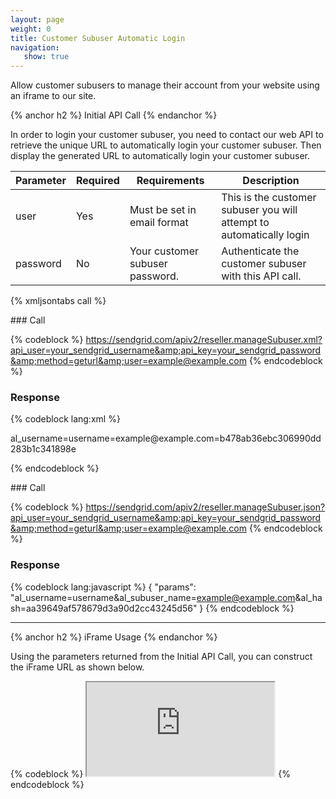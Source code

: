 ```yaml
---
layout: page
weight: 0
title: Customer Subuser Automatic Login
navigation:
   show: true
---
```


Allow customer subusers to manage their account from your website using an iframe to our site.


{% anchor h2 %} Initial API Call {% endanchor %}


In order to login your customer subuser, you need to contact our web API to retrieve the unique URL to automatically login your customer subuser. Then display the generated URL to automatically login your customer subuser.

<table class="table table-bordered table-striped">
   <thead>
      <tr>
         <th>Parameter</th>
         <th>Required</th>
         <th>Requirements</th>
         <th>Description</th>
      </tr>
   </thead>
   <tbody>
      <tr>
         <td>user</td>
         <td>Yes</td>
         <td>Must be set in email format</td>
         <td>This is the customer subuser you will attempt to automatically login</td>
      </tr>
      <tr>
         <td>password</td>
         <td>No</td>
         <td>Your customer subuser password.</td>
         <td>Authenticate the customer subuser with this API call.</td>
      </tr>
   </tbody>
</table>


{% xmljsontabs call %}

<div markdown="1" class="tab-content">
<div markdown="1" class="tab-pane" id="call-xml">
### Call



{% codeblock %}
https://sendgrid.com/apiv2/reseller.manageSubuser.xml?api_user=your_sendgrid_username&amp;api_key=your_sendgrid_password&amp;method=geturl&amp;user=example@example.com
{% endcodeblock %}
<h3>Response</h3>

{% codeblock lang:xml %}
<?xml version="1.0" encoding="ISO-8859-1"?>

<params>
   <params>al_username=username=example@example.com=b478ab36ebc306990dd283b1c341898e</params>
</params>

{% endcodeblock %}




</div>
<div markdown="1" class="tab-pane active" id="call-json">
### Call



{% codeblock %}
https://sendgrid.com/apiv2/reseller.manageSubuser.json?api_user=your_sendgrid_username&amp;api_key=your_sendgrid_password&amp;method=geturl&amp;user=example@example.com
{% endcodeblock %}
<h3>Response</h3>

{% codeblock lang:javascript %}
{
  "params": "al_username=username&amp;al_subuser_name=example@example.com&amp;al_hash=aa39649af578679d3a90d2cc43245d56"
}
{% endcodeblock %}




</div>
</div>

* * * * *


{% anchor h2 %} iFrame Usage {% endanchor %}


Using the parameters returned from the Initial API Call, you can construct the iFrame URL as shown below.

{% codeblock %} <iframe src="https://sendgrid.com/account?al_username=username&amp;al_subuser_name=example@example.com&amp;al_hash=aa39649af578679d3a90d2cc43245d56"></iframe> {% endcodeblock %}
